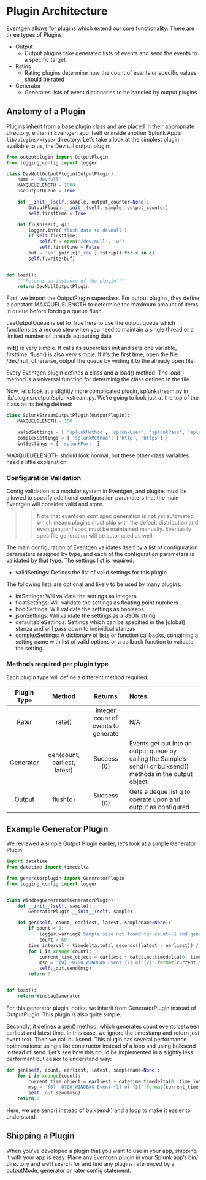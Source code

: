 # Plugin Architecture

Eventgen allows for plugins which extend our core functionality. There are three types of Plugins:

- Output
  - Output plugins take generated lists of events and send the events to a specific target
- Rating
  - Rating plugins determine how the count of events or specific values should be rated
- Generator
  - Generates lists of event dictionaries to be handled by output plugins

## Anatomy of a Plugin

Plugins inherit from a base plugin class and are placed in their appropriate directory, either in Eventgen app itself or inside another Splunk App’s `lib/plugins/<type>` directory. Let’s take a look at the simplest plugin available to us, the Devnull output plugin:

```python
from outputplugin import OutputPlugin
from logging_config import logger

class DevNullOutputPlugin(OutputPlugin):
    name = 'devnull'
    MAXQUEUELENGTH = 1000
    useOutputQueue = True

    def __init__(self, sample, output_counter=None):
        OutputPlugin.__init__(self, sample, output_counter)
        self.firsttime = True

    def flush(self, q):
        logger.info('flush data to devnull')
        if self.firsttime:
            self.f = open('/dev/null', 'w')
            self.firsttime = False
        buf = '\n'.join(x['_raw'].rstrip() for x in q)
        self.f.write(buf)


def load():
    """Returns an instance of the plugin"""
    return DevNullOutputPlugin
```

First, we import the OutputPlugin superclass. For output plugins, they define a constant MAXQUEUELENGTH to determine the maximum amount of items in queue before forcing a queue flush.

useOutputQueue is set to True here to use the output queue which functions as a reduce step when you need to maintain a single thread or a limited number of threads outputting data

__init__() is very simple. It calls its superclass init and sets one variable, firsttime. flush() is also very simple. If it’s the first time, open the file /dev/null, otherwise, output the queue by writing it to the already open file.

Every Eventgen plugin defines a class and a load() method. The load() method is a universal function for determinig the class defined in the file.

Now, let’s look at a slightly more complicated plugin, splunkstream.py in lib/plugins/output/splunkstream.py. We’re going to look just at the top of the class as its being defined:

```python
class SplunkStreamOutputPlugin(OutputPlugin):
    MAXQUEUELENGTH = 100

    validSettings = [ 'splunkMethod', 'splunkUser', 'splunkPass', 'splunkHost', 'splunkPort' ]
    complexSettings = { 'splunkMethod': ['http', 'https'] }
    intSettings = [ 'splunkPort' ]
```

MAXQUEUELENGTH should look normal, but these other class variables need a little explanation.

### Configuration Validation

Config validation is a modular system in Eventgen, and plugins must be allowed to specify additional configuration parameters that the main Eventgen will consider valid and store.

>> Note that eventgen.conf.spec generation is not yet automated, which means plugins must ship with the default distribution and eventgen.conf.spec must be maintained manually. Eventually spec file generation will be automated as well.

The main configuration of Eventgen validates itself by a list of configuration parameters assigned by type, and each of the configuration parameters is validated by that type. The settings list is required:

- validSettings: Defines the list of valid settings for this plugin

The following lists are optional and likely to be used by many plugins:

- intSettings: Will validate the settings as integers
- floatSettings: Will validate the settings as floating point numbers
- boolSettings: Will validate the settings as booleans
- jsonSettings: Will validate the settings as a JSON string
- defaultableSettings: Settings which can be specified in the [global] stanza and will pass down to individual stanzas
- complexSettings: A dictionary of lists or function callbacks, containing a setting name with list of valid options or a callback function to validate the setting.

### Methods required per plugin type

Each plugin type will define a different method required.

|Plugin Type|Method|Returns|Notes|
|:--:|:--:|:--:|:--|
|Rater|rate()|Integer count of events to generate|N/A|
|Generator|gen(count, earliest, latest)|Success (0)|Events get put into an output queue by calling the Sample’s send() or bulksend() methods in the output object.
|Output|flush(q)|Success (0)|Gets a deque list q to operate upon and output as configured.

## Example Generator Plugin

We reviewed a simple Output Plugin earlier, let’s look at a simple Generator Plugin:

```python
import datetime
from datetime import timedelta

from generatorplugin import GeneratorPlugin
from logging_config import logger


class WindbagGenerator(GeneratorPlugin):
    def __init__(self, sample):
        GeneratorPlugin.__init__(self, sample)

    def gen(self, count, earliest, latest, samplename=None):
        if count < 0:
            logger.warning('Sample size not found for count=-1 and generator=windbag, defaulting to count=60')
            count = 60
        time_interval = timedelta.total_seconds((latest - earliest)) / count
        for i in xrange(count):
            current_time_object = earliest + datetime.timedelta(0, time_interval * (i + 1))
            msg = '{0} -0700 WINDBAG Event {1} of {2}'.format(current_time_object, (i + 1), count)
            self._out.send(msg)
        return 0


def load():
    return WindbagGenerator
```

For this generator plugin, notice we inherit from GeneratorPlugin instead of OutputPlugin. This plugin is also quite simple.

Secondly, it defines a gen() method, which generates count events between earliest and latest time. In this case, we ignore the timestamp and return just event text. Then we call bulksend. This plugin has several performance optimizations: using a list constructor instead of a loop and using bulksend instead of send. Let’s see how this could be implemented in a slightly less performant but easier to understand way:

```python
def gen(self, count, earliest, latest, samplename=None):
    for i in xrange(count):
        current_time_object = earliest + datetime.timedelta(0, time_interval * (i + 1))
        msg = '{0} -0700 WINDBAG Event {1} of {2}'.format(current_time_object, (i + 1), count)
        self._out.send(msg)
    return 0
```

Here, we use send() instead of bulksend() and a loop to make it easier to understand.

## Shipping a Plugin

When you’ve developed a plugin that you want to use in your app, shipping it with your app is easy. Place any Eventgen plugin in your Splunk app’s bin/ directory and we’ll search for and find any plugins referenced by a outputMode, generator or rater config statement.
